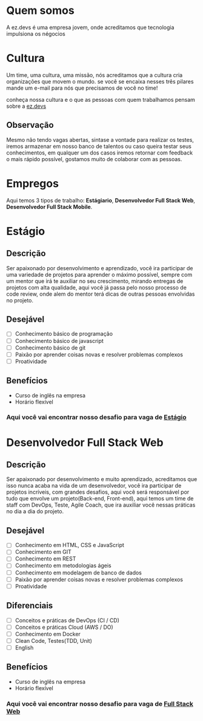 # Quem somos
A ez.devs é uma empresa jovem, onde acreditamos que tecnologia impulsiona os négocios

# Cultura
 Um time, uma cultura, uma missão, nós acreditamos que a cultura cria organizações que movem o mundo.
 se você se encaixa nesses três pilares mande um e-mail para nós que precisamos de você no time!

 conheça nossa cultura e o que as pessoas com quem trabalhamos pensam sobre a [ez.devs](https://ezdevs.com.br/vagas/)

## Observação
Mesmo não tendo vagas abertas, sintase a vontade para realizar os testes, iremos armazenar em nosso banco de talentos ou caso queira testar seus conhecimentos, em qualquer um dos casos iremos retornar com feedback o mais rápido possível, gostamos muito de colaborar com as pessoas.

# Empregos
Aqui temos 3 tipos de trabalho: **Estágiario**, **Desenvolvedor Full Stack Web**, **Desenvolvedor Full Stack Mobile**.

# Estágio

## Descrição
Ser apaixonado por desenvolvimento e aprendizado, você ira participar de uma variedade de projetos para aprender o máximo possível, sempre com um mentor que irá te auxiliar no seu crescimento, mirando entregas de projetos com alta qualidade, aqui você já passa pelo nosso processo de code review, onde alem do mentor terá dicas de outras pessoas envolvidas no projeto.

## Desejável
- [ ] Conhecimento básico de programação
- [ ] Conhecimento básico de javascript
- [ ] Conhecimento básico de git
- [ ] Paixão por aprender coisas novas e resolver problemas complexos
- [ ] Proatividade

## Benefícios
- Curso de inglês na empresa
- Horário flexível

### Aqui você vai encontrar nosso desafio para vaga de [Estágio](./internship/challenge.md)

# Desenvolvedor Full Stack Web

## Descrição
Ser apaixonado por desenvolvimento e muito aprendizado, acreditamos que isso nunca acaba na vida de um desenvolvedor, você ira participar de projetos incríveis, com grandes desafios,
aqui você será responsável por tudo que envolve um projeto(Back-end, Front-end), aqui temos um time de staff com DevOps, Teste, Agile Coach, que ira auxiliar você nessas práticas no dia a dia do projeto.

## Desejável
- [ ] Conhecimento em HTML, CSS e JavaScript
- [ ] Conhecimento em GIT
- [ ] Conhecimento em REST
- [ ] Conhecimento em metodologias ágeis
- [ ] Conhecimento em modelagem de banco de dados
- [ ] Paixão por aprender coisas novas e resolver problemas complexos
- [ ] Proatividade

## Diferenciais
- [ ] Conceitos e práticas de DevOps (CI / CD)
- [ ] Conceitos e práticas Cloud (AWS / DO)
- [ ] Conhecimento em Docker
- [ ] Clean Code, Testes(TDD, Unit)
- [ ] English

## Benefícios
- Curso de inglês na empresa
- Horário flexível

### Aqui você vai encontrar nosso desafio para vaga de [Full Stack Web](./fullstack-web/challenge.md)